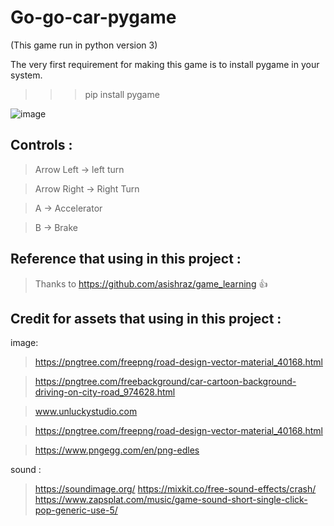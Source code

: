 # Go-go-car-pygame

(This game run in python version 3)

The very first requirement for making this game is to install pygame in your system.
>>> pip install pygame


![image](https://user-images.githubusercontent.com/23730419/130020311-775a9179-944e-4b7b-a931-d26878633abd.png)




## Controls :

> Arrow Left -> left turn

> Arrow Right -> Right Turn

> A -> Accelerator

> B -> Brake




## Reference that using in this project :

> Thanks to https://github.com/asishraz/game_learning :+1:




## Credit for assets that using in this project :

image:

> https://pngtree.com/freepng/road-design-vector-material_40168.html

> https://pngtree.com/freebackground/car-cartoon-background-driving-on-city-road_974628.html

> www.unluckystudio.com

> https://pngtree.com/freepng/road-design-vector-material_40168.html

> https://www.pngegg.com/en/png-edles


sound : 

> https://soundimage.org/
> https://mixkit.co/free-sound-effects/crash/
> https://www.zapsplat.com/music/game-sound-short-single-click-pop-generic-use-5/
